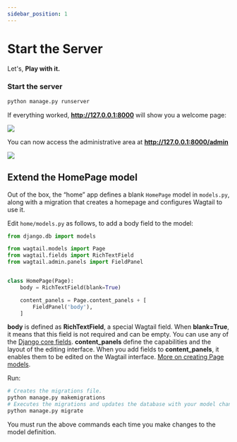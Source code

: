```yaml
---
sidebar_position: 1
---
```


# Start the Server

Let's, **Play with it.**

### Start the server

```bash
python manage.py runserver
```

If everything worked, **http://127.0.0.1:8000** will show you a welcome page:

![](https://docs.wagtail.org/en/stable/_images/tutorial_1.png)

You can now access the administrative area at **http://127.0.0.1:8000/admin**

![](https://docs.wagtail.org/en/stable/_images/tutorial_2.png)

## Extend the HomePage model

Out of the box, the “home” app defines a blank `HomePage` model in `models.py`, along with a migration that creates a homepage and configures Wagtail to use it.

Edit `home/models.py` as follows, to add a body field to the model:

```py
from django.db import models

from wagtail.models import Page
from wagtail.fields import RichTextField
from wagtail.admin.panels import FieldPanel


class HomePage(Page):
    body = RichTextField(blank=True)

    content_panels = Page.content_panels + [
        FieldPanel('body'),
    ]
```

**body** is defined as **RichTextField**, a special Wagtail field. When **blank=True**, it means that this field is not required and can be empty. You can use any of the [Django core fields](https://docs.djangoproject.com/en/stable/ref/models/fields). **content_panels** define the capabilities and the layout of the editing interface. When you add fields to **content_panels**, it enables them to be edited on the Wagtail interface. [More on creating Page models](https://docs.wagtail.org/en/stable/topics/pages.html).

Run:

```bash
# Creates the migrations file.
python manage.py makemigrations
# Executes the migrations and updates the database with your model changes.
python manage.py migrate
```

You must run the above commands each time you make changes to the model definition.

